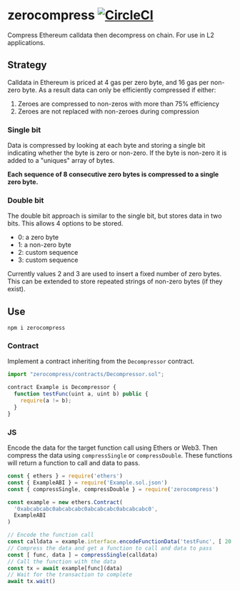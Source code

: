 # zerocompress [![CircleCI](https://img.shields.io/circleci/build/github/vimwitch/zerocompress)](https://app.circleci.com/pipelines/github/vimwitch/zerocompress?branch=main&filter=all)

Compress Ethereum calldata then decompress on chain. For use in L2 applications.

## Strategy

Calldata in Ethereum is priced at 4 gas per zero byte, and 16 gas per non-zero byte. As a result data can only be efficiently compressed if either:

1. Zeroes are compressed to non-zeros with more than 75% efficiency
2. Zeroes are not replaced with non-zeroes during compression

### Single bit

Data is compressed by looking at each byte and storing a single bit indicating whether the byte is zero or non-zero. If the byte is non-zero it is added to a "uniques" array of bytes.

**Each sequence of 8 consecutive zero bytes is compressed to a single zero byte.**

### Double bit

The double bit approach is similar to the single bit, but stores data in two bits. This allows 4 options to be stored.

- 0: a zero byte
- 1: a non-zero byte
- 2: custom sequence
- 3: custom sequence

Currently values 2 and 3 are used to insert a fixed number of zero bytes. This can be extended to store repeated strings of non-zero bytes (if they exist).

## Use

`npm i zerocompress`

### Contract

Implement a contract inheriting from the `Decompressor` contract.

```js
import "zerocompress/contracts/Decompressor.sol";

contract Example is Decompressor {
  function testFunc(uint a, uint b) public {
    require(a != b);
  }
}
```

### JS

Encode the data for the target function call using Ethers or Web3. Then compress the data using `compressSingle` or `compressDouble`. These functions will return a function to call and data to pass.

```js
const { ethers } = require('ethers')
const { ExampleABI } = require('Example.sol.json')
const { compressSingle, compressDouble } = require('zerocompress')

const example = new ethers.Contract(
  '0xabcabcabc0abcabcabc0abcabcabc0abcabcabc0',
  ExampleABI
)

// Encode the function call
const calldata = example.interface.encodeFunctionData('testFunc', [ 20, 40 ])
// Compress the data and get a function to call and data to pass
const [ func, data ] = compressSingle(calldata)
// Call the function with the data
const tx = await example[func](data)
// Wait for the transaction to complete
await tx.wait()
```
